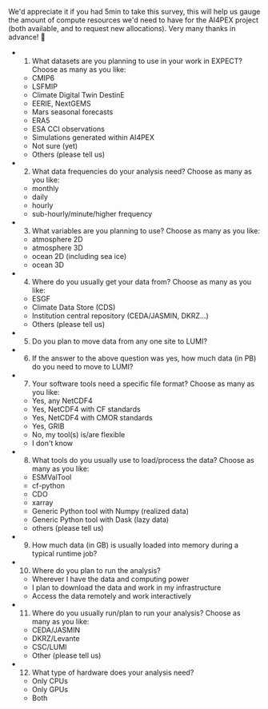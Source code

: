 We'd appreciate it if you had 5min to take this survey, this will help us gauge the amount of compute
resources we'd need to have for the AI4PEX project (both available, and to request new allocations). Very many thanks 
in advance! :beer:

- 1. What datasets are you planning to use in your work in EXPECT? Choose as many as you like:
  - CMIP6
  - LSFMIP
  - Climate Digital Twin DestinE
  - EERIE, NextGEMS
  - Mars seasonal forecasts
  - ERA5
  - ESA CCI observations
  - Simulations generated within AI4PEX
  - Not sure (yet)
  - Others (please tell us)
- 2. What data frequencies do your analysis need? Choose as many as you like:
  - monthly
  - daily
  - hourly
  - sub-hourly/minute/higher frequency
- 3. What variables are you planning to use? Choose as many as you like:
  - atmosphere 2D
  - atmosphere 3D
  - ocean 2D (including sea ice)
  - ocean 3D
- 4. Where do you usually get your data from? Choose as many as you like:
  - ESGF
  - Climate Data Store (CDS)
  - Institution central repository (CEDA/JASMIN, DKRZ...)
  - Others (please tell us)
- 5. Do you plan to move data from any one site to LUMI?
- 6. If the answer to the above question was yes, how much data (in PB) do you need to move to LUMI?
- 7. Your software tools need a specific file format? Choose as many as you like:
  - Yes, any NetCDF4
  - Yes, NetCDF4 with CF standards
  - Yes, NetCDF4 with CMOR standards
  - Yes, GRIB
  - No, my tool(s) is/are flexible
  - I don't know
- 8. What tools do you usually use to load/process the data? Choose as many as you like:
  - ESMValTool
  - cf-python
  - CDO
  - xarray
  - Generic Python tool with Numpy (realized data)
  - Generic Python tool with Dask (lazy data)
  - others (please tell us)
- 9. How much data (in GB) is usually loaded into memory during a typical runtime job?
- 10. Where do you plan to run the analysis?
  - Wherever I have the data and computing power
  - I plan to download the data and work in my infrastructure
  - Access the data remotely and work interactively
- 11. Where do you usually run/plan to run your analysis? Choose as many as you like:
  - CEDA/JASMIN
  - DKRZ/Levante
  - CSC/LUMI
  - Other (please tell us)
- 12. What type of hardware does your analysis need?
  - Only CPUs
  - Only GPUs
  - Both
